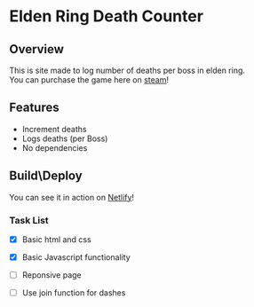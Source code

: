 # Elden Ring Death Counter

## Overview

This is site made to log number of deaths per boss in elden ring.  
You can purchase the game here on [steam](https://store.steampowered.com/app/1245620/ELDEN_RING/)!


## Features 

* Increment deaths
* Logs deaths (per Boss)
* No dependencies

## Build\Deploy

You can see it in action on [Netlify](https://unique-faloodeh-2cbad2.netlify.app/)!

### Task List 

-[x] Basic html and css  
-[x] Basic Javascript functionality  
-[ ] Reponsive page   
-[ ] Use join function for dashes   


